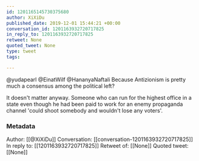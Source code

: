 ```yaml
---
id: 1201165145730375680
author: XiXiDu
published_date: 2019-12-01 15:44:21 +00:00
conversation_id: 1201163932720717825
in_reply_to: 1201163932720717825
retweet: None
quoted_tweet: None
type: tweet
tags:

---
```


@yudapearl @EinatWilf @HananyaNaftali Because Antizionism is pretty much a consensus among the political left?

It doesn't matter anyway. Someone who can run for the highest office in a state even though he had been paid to work for an enemy propaganda channel 'could shoot somebody and wouldn't lose any voters'.

### Metadata

Author: [[@XiXiDu]]
Conversation: [[conversation-1201163932720717825]]
In reply to: [[1201163932720717825]]
Retweet of: [[None]]
Quoted tweet: [[None]]
